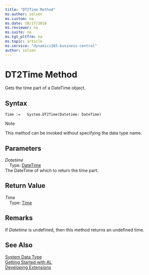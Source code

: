 ```yaml
---
title: "DT2Time Method"
ms.author: solsen
ms.custom: na
ms.date: 10/17/2018
ms.reviewer: na
ms.suite: na
ms.tgt_pltfrm: na
ms.topic: article
ms.service: "dynamics365-business-central"
author: solsen
---
```

[//]: # (START>DO_NOT_EDIT)
[//]: # (IMPORTANT:Do not edit any of the content between here and the END>DO_NOT_EDIT.)
[//]: # (Any modifications should be made in the .xml files in the ModernDev repo.)
# DT2Time Method
Gets the time part of a DateTime object.

## Syntax
```
Time :=   System.DT2Time(Datetime: DateTime)
```
> [!NOTE]  
> This method can be invoked without specifying the data type name.  
## Parameters
*Datetime*  
&emsp;Type: [DateTime](../datetime/datetime-data-type.md)  
The DateTime of which to return the time part.  


## Return Value
*Time*  
&emsp;Type: [Time](../time/time-data-type.md)  
  


[//]: # (IMPORTANT: END>DO_NOT_EDIT)

## Remarks  
 If *Datetime* is undefined, then this method returns an undefined time.

## See Also
[System Data Type](system-data-type.md)  
[Getting Started with AL](../devenv-get-started.md)  
[Developing Extensions](../devenv-dev-overview.md)